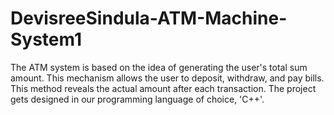 # DevisreeSindula-ATM-Machine-System1
The ATM system is based on the idea of generating the user's total sum amount. This mechanism allows the user to deposit, withdraw, and pay bills. This method reveals the actual amount after each transaction. The project gets designed in our programming language of choice, 'C++'. 

